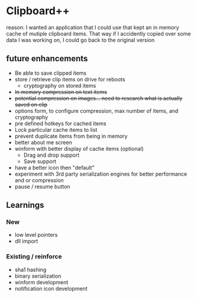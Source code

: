 # Clipboard++

reason: I wanted an application that I could use that kept an in memory cache of mutiple clipboard items. That way if I accidently copied over some data I was working on, I could go back to the original version

## future enhancements
* Be able to save clipped items
* store / retrieve clip items on drive for reboots
  * cryptography on stored items
* ~~In memory compression on text items~~
* ~~potential compression on images... need to research what is actually saved on clip~~
* options form, to configure compression, max number of items, and cryptography
* pre defined hotkeys for cached items
* Lock particular cache items to list
* prevent duplicate items from being in memory
* better about me screen
* winform with better display of cache items (optional)
  * Drag and drop support
  * Save support
* have a better icon then "default"
* experiment with 3rd party serialization engines for better performance and or compression
* pause / resume button

## Learnings

### New
* low level pointers
* dll import

### Existing / reinforce
* sha1 hashing
* binary serialization
* winform development
* notification icon development
